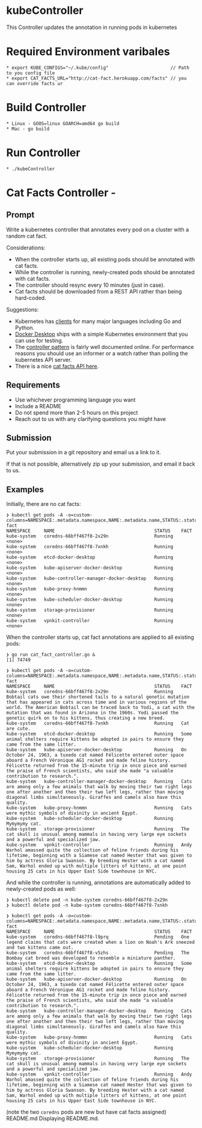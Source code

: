 # kubeController
This Controller updates the annotation in running pods in kubernetes 


# Required Environment varibales
    * export KUBE_CONFIGS="~/.kube/config"                       // Path to you config file
    * export CAT_FACTS_URL="http://cat-fact.herokuapp.com/facts" // you can override facts ur

# Build Controller
    * Linux - GOOS=linux GOARCH=amd64 go build
    * Mac - go build

# Run Controller
    * ./kubeController



# Cat Facts Controller -

## Prompt
Write a kubernetes controller that annotates every pod on a cluster with a random cat fact.

Considerations:
* When the controller starts up, all existing pods should be annotated with cat facts.
* While the controller is running, newly-created pods should be annotated with cat facts.
* The controller should resync every 10 minutes (just in case).
* Cat facts should be downloaded from a REST API rather than being hard-coded.

Suggestions:
* Kubernetes has [clients](https://kubernetes.io/docs/tasks/administer-cluster/access-cluster-api/#programmatic-access-to-the-api) for many major languages including Go and Python.
* [Docker Desktop](https://www.docker.com/products/docker-desktop) ships with a simple Kubernetes environment that you can use for testing.
* The [controller pattern](https://kubernetes.io/docs/concepts/architecture/controller/#controller-pattern) is fairly well documented online. For performance reasons you should use an informer or a watch rather than polling the kubernetes API server.
* There is a nice [cat facts API here](https://alexwohlbruck.github.io/cat-facts/docs/).


## Requirements
- Use whichever programming language you want
- Include a README
- Do not spend more than 2-5 hours on this project
- Reach out to us with any clarifying questions you might have


## Submission
Put your submission in a git repository and email us a link to it.

If that is not possible, alternatively zip up your submission, and email it back to us.


## Examples

Initially, there are no cat facts:

```
❯ kubectl get pods -A -o=custom-columns=NAMESPACE:.metadata.namespace,NAME:.metadata.name,STATUS:.status.phase,FACT:.metadata.annotations.cat-fact
NAMESPACE     NAME                                     STATUS    FACT
kube-system   coredns-66bff467f8-2x29n                 Running   <none>
kube-system   coredns-66bff467f8-7xnkh                 Running   <none>
kube-system   etcd-docker-desktop                      Running   <none>
kube-system   kube-apiserver-docker-desktop            Running   <none>
kube-system   kube-controller-manager-docker-desktop   Running   <none>
kube-system   kube-proxy-hnmmn                         Running   <none>
kube-system   kube-scheduler-docker-desktop            Running   <none>
kube-system   storage-provisioner                      Running   <none>
kube-system   vpnkit-controller                        Running   <none>
```

When the controller starts up, cat fact annotations are applied to all existing pods:
```
❯ go run cat_fact_controller.go &
[1] 74749

❯ kubectl get pods -A -o=custom-columns=NAMESPACE:.metadata.namespace,NAME:.metadata.name,STATUS:.status.phase,FACT:.metadata.annotations.cat-fact
NAMESPACE     NAME                                     STATUS    FACT
kube-system   coredns-66bff467f8-2x29n                 Running   Bobtail cats owe their shortened tails to a natural genetic mutation that has appeared in cats across time and in various regions of the world. The American Bobtail can be traced back to Yodi, a cat with the mutation that was found in Arizona in the 1960s. Yodi passed the genetic quirk on to his kittens, thus creating a new breed.
kube-system   coredns-66bff467f8-7xnkh                 Running   Cat are cute.
kube-system   etcd-docker-desktop                      Running   Some animal shelters require kittens be adopted in pairs to ensure they came from the same litter.
kube-system   kube-apiserver-docker-desktop            Running   On October 24, 1963, a tuxedo cat named Félicette entered outer space aboard a French Véronique AG1 rocket and made feline history. Félicette returned from the 15-minute trip in once piece and earned the praise of French scientists, who said she made "a valuable contribution to research.".
kube-system   kube-controller-manager-docker-desktop   Running   Cats are among only a few animals that walk by moving their two right legs one after another and then their two left legs, rather than moving diagonal limbs simultaneously. Giraffes and camels also have this quality.
kube-system   kube-proxy-hnmmn                         Running   Cats were mythic symbols of divinity in ancient Egypt.
kube-system   kube-scheduler-docker-desktop            Running   Mymymymy cat.
kube-system   storage-provisioner                      Running   The cat skull is unusual among mammals in having very large eye sockets and a powerful and specialized jaw.
kube-system   vpnkit-controller                        Running   Andy Warhol amassed quite the collection of feline friends during his lifetime, beginning with a Siamese cat named Hester that was given to him by actress Gloria Swanson. By breeding Hester with a cat named Sam, Warhol ended up with multiple litters of kittens, at one point housing 25 cats in his Upper East Side townhouse in NYC.
```

And while the controller is running, annotations are automatically added to newly-created pods as well:
```
❯ kubectl delete pod -n kube-system coredns-66bff467f8-2x29n
❯ kubectl delete pod -n kube-system coredns-66bff467f8-7xnkh

❯ kubectl get pods -A -o=custom-columns=NAMESPACE:.metadata.namespace,NAME:.metadata.name,STATUS:.status.phase,FACT:.metadata.annotations.cat-fact
NAMESPACE     NAME                                     STATUS    FACT
kube-system   coredns-66bff467f8-l9prq                 Pending   One legend claims that cats were created when a lion on Noah's Ark sneezed and two kittens came out.
kube-system   coredns-66bff467f8-v5zhs                 Pending   The Bombay cat breed was developed to resemble a miniature panther.
kube-system   etcd-docker-desktop                      Running   Some animal shelters require kittens be adopted in pairs to ensure they came from the same litter.
kube-system   kube-apiserver-docker-desktop            Running   On October 24, 1963, a tuxedo cat named Félicette entered outer space aboard a French Véronique AG1 rocket and made feline history. Félicette returned from the 15-minute trip in once piece and earned the praise of French scientists, who said she made "a valuable contribution to research.".
kube-system   kube-controller-manager-docker-desktop   Running   Cats are among only a few animals that walk by moving their two right legs one after another and then their two left legs, rather than moving diagonal limbs simultaneously. Giraffes and camels also have this quality.
kube-system   kube-proxy-hnmmn                         Running   Cats were mythic symbols of divinity in ancient Egypt.
kube-system   kube-scheduler-docker-desktop            Running   Mymymymy cat.
kube-system   storage-provisioner                      Running   The cat skull is unusual among mammals in having very large eye sockets and a powerful and specialized jaw.
kube-system   vpnkit-controller                        Running   Andy Warhol amassed quite the collection of feline friends during his lifetime, beginning with a Siamese cat named Hester that was given to him by actress Gloria Swanson. By breeding Hester with a cat named Sam, Warhol ended up with multiple litters of kittens, at one point housing 25 cats in his Upper East Side townhouse in NYC.
```
(note the two `coredns` pods are new but have cat facts assigned)
README.md
Displaying README.md.